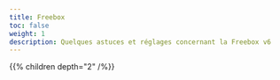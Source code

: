```yaml
---
title: Freebox
toc: false
weight: 1
description: Quelques astuces et réglages concernant la Freebox v6
---
```

<!--more-->

{{% children depth="2" /%}}
